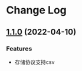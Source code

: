 # Change Log

## [1.1.0](https://github.com/quant1x/quant/tags/1.1.0) (2022-04-10)

### Features
- 存储协议支持csv